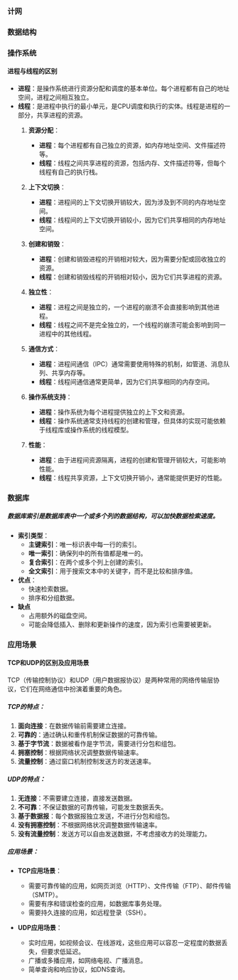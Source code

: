 ### 计网
### 数据结构
### 操作系统
#### 进程与线程的区别
- **进程**：是操作系统进行资源分配和调度的基本单位。每个进程都有自己的地址空间，进程之间相互独立。
- **线程**：是进程中执行的最小单元，是CPU调度和执行的实体。线程是进程的一部分，共享进程的资源。
  1. **资源分配**：
     - **进程**：每个进程都有自己独立的资源，如内存地址空间、文件描述符等。
     - **线程**：线程之间共享进程的资源，包括内存、文件描述符等，但每个线程有自己的执行栈。

  2. **上下文切换**：
     - **进程**：进程间的上下文切换开销较大，因为涉及到不同的内存地址空间。
     - **线程**：线程间的上下文切换开销较小，因为它们共享相同的内存地址空间。

  3. **创建和销毁**：
     - **进程**：创建和销毁进程的开销相对较大，因为需要分配或回收独立的资源。
     - **线程**：创建和销毁线程的开销相对较小，因为它们共享进程的资源。

  4. **独立性**：
     - **进程**：进程之间是独立的，一个进程的崩溃不会直接影响到其他进程。
     - **线程**：线程之间不是完全独立的，一个线程的崩溃可能会影响到同一进程中的其他线程。

  5. **通信方式**：
     - **进程**：进程间通信（IPC）通常需要使用特殊的机制，如管道、消息队列、共享内存等。
     - **线程**：线程间通信通常更简单，因为它们共享相同的内存空间。

  6. **操作系统支持**：
     - **进程**：操作系统为每个进程提供独立的上下文和资源。
     - **线程**：操作系统通常支持线程的创建和管理，但具体的实现可能依赖于线程库或操作系统的线程模型。

  7. **性能**：
     - **进程**：由于进程间资源隔离，进程的创建和管理开销较大，可能影响性能。
     - **线程**：线程共享资源，上下文切换开销小，通常能提供更好的性能。

### 数据库
##### 数据库索引是数据库表中一个或多个列的数据结构，可以加快数据检索速度。
- **索引类型**：
  - **主键索引**：唯一标识表中每一行的索引。
  - **唯一索引**：确保列中的所有值都是唯一的。
  - **复合索引**：在两个或多个列上创建的索引。
  - **全文索引**：用于搜索文本中的关键字，而不是比较和排序值。
-  **优点**：
   - 快速检索数据。
   - 排序和分组数据。
- **缺点**
   - 占用额外的磁盘空间。
   - 可能会降低插入、删除和更新操作的速度，因为索引也需要被更新。
  
### 应用场景
#### TCP和UDP的区别及应用场景

TCP（传输控制协议）和UDP（用户数据报协议）是两种常用的网络传输层协议，它们在网络通信中扮演着重要的角色。

##### TCP的特点：
1. **面向连接**：在数据传输前需要建立连接。
2. **可靠的**：通过确认和重传机制保证数据的可靠传输。
3. **基于字节流**：数据被看作是字节流，需要进行分包和组包。
4. **拥塞控制**：根据网络状况调整数据传输速率。
5. **流量控制**：通过窗口机制控制发送方的发送速率。

##### UDP的特点：
1. **无连接**：不需要建立连接，直接发送数据。
2. **不可靠**：不保证数据的可靠传输，可能发生数据丢失。
3. **基于数据报**：每个数据报独立发送，不进行分包和组包。
4. **没有拥塞控制**：不根据网络状况调整数据传输速率。
5. **没有流量控制**：发送方可以自由发送数据，不考虑接收方的处理能力。

##### 应用场景：
- **TCP应用场景**：
  - 需要可靠传输的应用，如网页浏览（HTTP）、文件传输（FTP）、邮件传输（SMTP）。
  - 需要有序和错误检查的应用，如数据库事务处理。
  - 需要持久连接的应用，如远程登录（SSH）。

- **UDP应用场景**：
  - 实时应用，如视频会议、在线游戏，这些应用可以容忍一定程度的数据丢失，但要求低延迟。
  - 广播或多播应用，如网络电视、广播消息。
  - 简单查询和响应协议，如DNS查询。